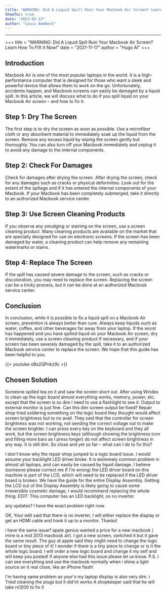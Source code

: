 ```yaml
---
title: "WARNING: Did A Liquid Spill Ruin Your Macbook Air Screen? Learn How To FIX It Now!"
ShowToc: true 
date: "2023-03-13"
author: "Louis Bambeck"
---
```

*****
+++ 
title = "WARNING: Did A Liquid Spill Ruin Your Macbook Air Screen? Learn How To FIX It Now!" 
date = "2021-11-17" 
author = "Hugo AI"
+++

## Introduction
Macbook Air is one of the most popular laptops in the world. It is a high-performance computer that is designed for those who want a sleek and powerful device that allows them to work on the go. Unfortunately, accidents happen, and Macbook screens can easily be damaged by a liquid spill. In this article, we will discuss what to do if you spill liquid on your Macbook Air screen – and how to fix it.

## Step 1: Dry The Screen
The first step is to dry the screen as soon as possible. Use a microfiber cloth or any absorbent material to immediately soak up the liquid from the screen. Remove any excess liquid by wiping the screen gently but thoroughly. You can also turn off your Macbook immediately and unplug it to avoid any damage to the internal components.

## Step 2: Check For Damages
Check for damages after drying the screen. After drying the screen, check for any damages such as cracks or physical deformities. Look out for the extent of the spillage and if it has entered the internal components of your Macbook. If your Macbook has been completely submerged, take it directly to an authorized Macbook service center.

## Step 3: Use Screen Cleaning Products
If you observe any smudging or staining on the screen, use a screen cleaning product. Many cleaning products are available on the market that are specially designed for use on electronic screens. If the screen has been damaged by water, a cleaning product can help remove any remaining watermarks or stains.

## Step 4: Replace The Screen
If the spill has caused severe damage to the screen, such as cracks or discoloration, you may need to replace the screen. Replacing the screen can be a tricky process, but it can be done at an authorized Macbook service center.

## Conclusion
In conclusion, while it is possible to fix a liquid spill on a Macbook Air screen, prevention is always better than cure. Always keep liquids such as water, coffee, and other beverages far away from your laptop. If the worst has happened and you have spilled liquid on your Macbook Air screen, dry it immediately, use a screen cleaning product if necessary, and if your screen has been severely damaged by the spill, take it to an authorized Macbook service center to replace the screen. We hope that this guide has been helpful to you.

{{< youtube oBs2QPnkz9c >}} 



## Chosen Solution
 Someone spilled tea on it and saw the screen short out. After using Windex to clean up the logic board almost everything works, memory, power, etc. except that the screen is so dim I need to use a flashlight to see it. Output to external monitor is just fine. Can this dim screen output be fixed?
Repair shop tried soldering something on the logic board they thought would affect screen brightness but to no avail. They said that the controller for screen brightness was not working, not sending the correct voltage out to make the screen brighter.
I can press every key on the keyboard and they all work, but the screen brightness keys (although showing the brightness icon and filling more bars as I press longer) do not affect screen brightness in any way. It is still dim. So close and yet so far-- what can I do to fix this?

 I don't know why the repair shop jumped to a logic board issue.  I would assume your backlight LED driver broke.  It is extremely common problem in almost all laptops, and can easily be caused by liquid damage.
I believe (someone please correct me if I'm wrong) the LED driver board on this machine is part of the LCD, which will need to be replaced if the LED driver board is broken.  We have the guide for the entire Display Assembly.  Getting the LCD out of the Display Assembly is likely going to cause some irreversible cosmetic damage, I would recommend replacing the whole thing.
EDIT: This computer has an LED backlight, so no inverter.

 any updates? I have the exact problem right now.

 OK, Your edit said that there is no inverter, I will either replace the display or get an HDMI cable and hook it up to a monitor. Thanks!

 i have the same issue? apple genius wanted a price for a new macbook ( mine is a mid 2013 macbook air). I got a new screen, switched it but it gave the same result. The guy at apple said they might need to change the logic board or tiny piece of it! I wonder if there is a tiny piece to change or is it the whole logic board.
I will order a new logic board and change it my self and will keep you posted!
if anyone else had this issue please let us know.
P.S. I can see everything and use the macbook normally when i shine a light source on it real close, like an iPhone flash!

 I'm having same problem as your's my laptop display is also very dim. i Tried cleaning the plugs but it
did'nt works A shopkeeper said that he will take rs1200 to fix it




